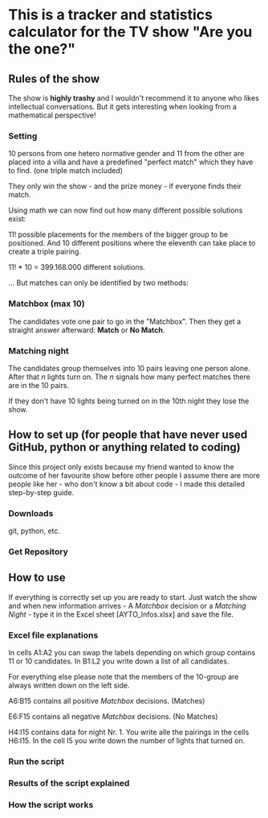 # This is a tracker and statistics calculator for the TV show "Are you the one?"

## Rules  of the show

The show is **highly trashy** and I wouldn't 
recommend it to anyone who likes intellectual 
conversations. But it gets interesting when 
looking from a mathematical perspective!

### Setting

10 persons from one hetero normative gender 
and 11 from the other are placed into a villa 
and have a predefined "perfect match" which 
they have to find. (one triple match included)

They only win the show - and the prize money - 
if everyone finds their match.

Using math we can now find out how many 
different possible solutions exist:

11! possible placements for the members 
of the bigger group to be positioned.
And 10 different positions where the eleventh 
can take place to create a triple pairing.

11! * 10 = 399.168.000 different solutions.

... But matches can only be identified by two methods:

### Matchbox (max 10)

The candidates vote one pair to go in the "Matchbox". 
Then they get a straight answer afterward: **Match** 
or **No Match**.

### Matching night

The candidates group themselves into 10 pairs leaving 
one person alone. After that *n* lights turn on. The *n* 
signals how many perfect matches there are in the 10 pairs.

If they don't have 10 lights being turned on in the 10th night 
they lose the show.

## How to set up (for people that have never used GitHub, python or anything related to coding)

Since this project only exists because my friend 
wanted to know the outcome of her favourite show 
before other people I assume there are more people 
like her - who don't know a bit about code - 
I made this detailed step-by-step guide.

### Downloads

git, python, etc.

### Get Repository

## How to use

If everything is correctly set up you are ready to start. 
Just watch the show and when new information arrives - 
A *Matchbox* decision or a *Matching Night* - type it 
in the Excel sheet [AYTO_Infos.xlsx] and save the file.

### Excel file explanations

In cells A1:A2 you can swap the labels depending on which group 
contains 11 or 10 candidates. In B1:L2 you write down a list 
of all candidates.

For everything else please note that the members of the 10-group 
are always written down on the left side. 

A6:B15 contains all positive *Matchbox* decisions. (Matches)

E6:F15 contains all negative *Matchbox* decisions. (No Matches)

H4:I15 contains data for night Nr. 1. You write alle the 
pairings in the cells H6:I15. In the cell I5 you write down the 
number of lights that turned on.

### Run the script

### Results of the script explained

### How the script works